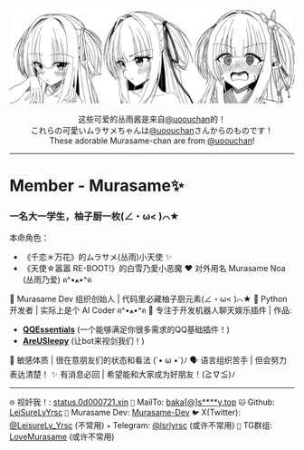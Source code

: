 ![Kawaii Murasame!](./Murasame/kawaii.jpg)

<p align="center">
这些可爱的丛雨酱是来自<a href="https://x.com/uoouchan">@uoouchan</a>的！<br>
これらの可愛いムラサメちゃんは<a href="https://x.com/uoouchan">@uoouchan</a>さんからのものです！<br>
These adorable Murasame-chan are from <a href="https://x.com/uoouchan">@uoouchan</a>! 
</p>

---

# Member - Murasame✨

### 一名大一学生，柚子厨一枚(∠・ω< )⌒★

本命角色：

- 《千恋＊万花》的ムラサメ(丛雨)小天使 ✨
- 《天使☆嚣嚣 RE-BOOT!》的白雪乃愛小恶魔 ❤️
  对外用名 Murasame Noa (丛雨乃爱) ฅ^•ﻌ•^ฅ

🎌 Murasame Dev 组织创始人 | 代码里必藏柚子厨元素(∠・ω< )⌒★
🐍 Python开发者 | 实际上是个 AI Coder ฅ^•ﻌ•^ฅ
🤖 专注于开发机器人聊天娱乐插件 | 作品:

- [**QQEssentials**](https://github.com/Murasame-Dev/nonebot-plugin-qqessentials) (一个能够满足你很多需求的QQ基础插件！)
- [**AreUSleepy**](https://github.com/Murasame-Dev/nonebot-plugin-areusleepy) (让bot来视剑我们！)

💭 敏感体质 | 很在意朋友们的状态和看法 (´• ω •`)ﾉ
🗣️ 语言组织苦手 | 但会努力表达清楚！
✨ 有消息必回 | 希望能和大家成为好朋友！(≧∇≦)ﾉ

---

`🌐` 视奸我！: [status.0d000721.xin](https://status.0d000721.xin)
`📧` MailTo: [baka[@]s****y.top](https://siiway.top/t/m/baka)
`🐱` Github: [LeiSureLyYrsc](https://github.com/LeiSureLyYrsc)
`🍊` Murasame Dev: [Murasame-Dev](https://github.com/Murasame-Dev)
`🐦` X(Twitter): [@LeisureLy_Yrsc](https://twitter.com/LeisureLy_Yrsc) (不常用)
`✈️` Telegram: [@lsrlyrsc](https://t.me/lsrlyrsc) (或许不常用)
`👥` TG群组: [LoveMurasame](https://t.me/LoveMurasame) (或许不常用)
